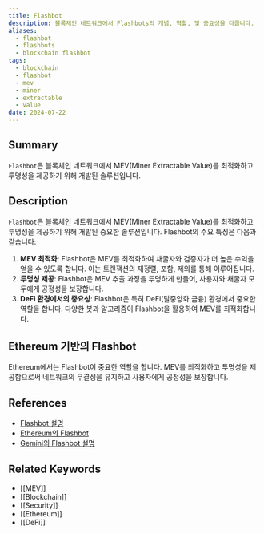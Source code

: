```yaml
---
title: Flashbot
description: 블록체인 네트워크에서 Flashbots의 개념, 역할, 및 중요성을 다룹니다.
aliases:
  - flashbot
  - flashbots
  - blockchain flashbot
tags:
  - blockchain
  - flashbot
  - mev
  - miner
  - extractable
  - value
date: 2024-07-22
---
```


## Summary

`Flashbot`은 블록체인 네트워크에서 MEV(Miner Extractable Value)를 최적화하고 투명성을 제공하기 위해 개발된 솔루션입니다.

## Description

`Flashbot`은 블록체인 네트워크에서 MEV(Miner Extractable Value)를 최적화하고 투명성을 제공하기 위해 개발된 중요한 솔루션입니다. Flashbot의 주요 특징은 다음과 같습니다:

1. **MEV 최적화**: Flashbot은 MEV를 최적화하여 채굴자와 검증자가 더 높은 수익을 얻을 수 있도록 합니다. 이는 트랜잭션의 재정렬, 포함, 제외를 통해 이루어집니다.
2. **투명성 제공**: Flashbot은 MEV 추출 과정을 투명하게 만들어, 사용자와 채굴자 모두에게 공정성을 보장합니다.
3. **DeFi 환경에서의 중요성**: Flashbot은 특히 DeFi(탈중앙화 금융) 환경에서 중요한 역할을 합니다. 다양한 봇과 알고리즘이 Flashbot을 활용하여 MEV를 최적화합니다.

## Ethereum 기반의 Flashbot

Ethereum에서는 Flashbot이 중요한 역할을 합니다. MEV를 최적화하고 투명성을 제공함으로써 네트워크의 무결성을 유지하고 사용자에게 공정성을 보장합니다.

## References

- [Flashbot 설명](https://en.wikipedia.org/wiki/Flashbot)
- [Ethereum의 Flashbot](https://ethereum.org/en/glossary/#flashbot)
- [Gemini의 Flashbot 설명](https://www.gemini.com/cryptopedia/search?query=flashbot)

## Related Keywords

- [[MEV]]
- [[Blockchain]]
- [[Security]]
- [[Ethereum]]
- [[DeFi]]

